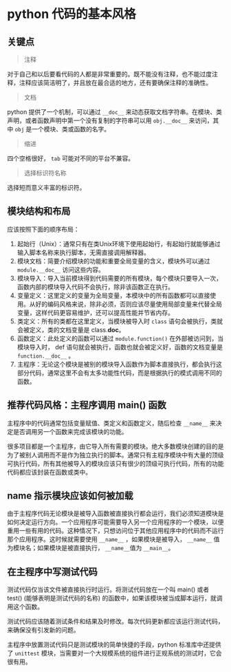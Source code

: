 # python 代码的基本风格
## 关键点

> 注释

对于自己和以后要看代码的人都是非常重要的。既不能没有注释，也不能过度注释，注释应该简洁明了，并且放在最合适的地方，还有要确保注释的准确性。

> 文档

 python 提供了一个机制，可以通过 `__doc__` 来动态获取文档字符串。在模块、类声明，或者函数声明中第一个没有复制的字符串可以用 `obj.__doc__` 来访问，其中 `obj` 是一个模块、类或函数的名字。

> 缩进

四个空格很好， `tab` 可能对不同的平台不兼容。

> 选择标识符名称

选择短而意义丰富的标识符。

## 模块结构和布局
应该按照下面的顺序布局：

1. 起始行（Unix）：通常只有在类Unix环境下使用起始行，有起始行就能够通过输入脚本名称来执行脚本，无需直接调用解释器。
2. 模块文档：简要介绍模块的功能和重要全局变量的含义，模块外可以通过 `module.__doc__` 访问这些内容。
3. 模块导入：导入当前模块得到代码需要的所有模块，每个模块只要导入一次，函数内部的模块导入代码不会执行，除非该函数正在执行。
4. 变量定义：这里定义的变量为全局变量，本模块中的所有函数都可以直接使用。从好的编码风格来说，除非必须，否则应该尽量使用局部变量来代替全局变量，这样代码更容易维护，还可以提高性能并节省内存。
5. 类定义：所有的类都在这里定义，当模块被导入时 `class` 语句会被执行，类就会被定义，类的文档变量是 class.__doc__。
6. 函数定义：此处定义的函数可以通过 `module.function()` 在外部被访问到，当模块导入时， def 语句就会被执行，函数也就会被定义好，函数的文档变量是 `function.__doc__` 。
7. 主程序：无论这个模块是被别的模块导入函数作为脚本直接执行，都会执行这部分代码，通常这里不会有太多功能性代码，而是根据执行的模式调用不同的函数。

## 推荐代码风格：主程序调用 main() 函数
主程序中的代码通常包括变量赋值、类定义和函数定义，随后检查 `__name__` 来决定是否调用另一个函数来完成该模块的功能。

很多项目都是一个主程序，由它导入所有需要的模块。绝大多数模块创建的目的是为了被别人调用而不是作为独立执行的脚本。通常只有主程序模块中有大量的顶级可执行代码，所有其他被导入的模块应该只有很少的顶级可执行代码，所有的功能代码都应该封装在函数或类中。

## __name__ 指示模块应该如何被加载
由于主程序代码无论模块是被导入函数被直接执行都会运行，我们必须知道模块是如何决定运行方向。一个应用程序可能需要导入另一个应用程序的一个模块，以便重用一些有用的代码。这种情况下，只想访问位于其他应用程序中的代码而不运行那个应用程序。这时候就需要使用 `__name__` ，如果模块是被导入， `__name__` 值为模块名；如果模块是被直接执行， `__name__`值为 `__main__`。

## 在主程序中写测试代码
测试代码仅当该文件被直接执行时运行。将测试代码放在一个叫 main() 或者 test() (能够表明是测试代码的名称) 的函数中，如果该模块被当成脚本运行，就调用这个函数。

测试代码应该随着测试条件和结果及时修改。每次代码更新都应该运行测试代码，来确保没有引发新的问题。

主程序中放置测试代码只是测试模块的简单快捷的手段，python 标准库中还提供了 `unittest` 模块，当需要对一个大规模系统的组件进行正规系统的测试时，它会很有用。

